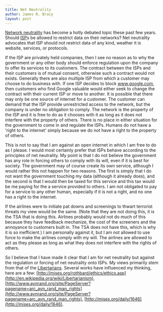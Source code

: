 ```yaml
---
title: Net Neutrality
author: James R. Bracy
layout: post
---
```


[Network neutrality](http://en.wikipedia.org/wiki/Network_neutrality) has
become a hotly debated topic these past few years. Should [ISP](http://en.wikipedia.org/wiki/Internet_service_provider)s
be allowed to restrict data on their networks? Net neutrality advocates that
ISP should not restrict data of any kind, weather it is website, services, or
protocols.

If the ISP are privately held companies, then I see no reason as to why the
government or any other body should enforce regulation upon the company to
offer its services to its customers. The contract between the ISPs and their
customers is of mutual consent, otherwise such a contract would not exists.
Generally there are also multiple ISP from which a customer may choose to
do business with. If one ISP decides to block www.google.com, then customers
who find Google valuable would either seek to change the contract with their
current ISP or move to another. It is possible that there may only be one
source of internet for a customer. The customer can demand that the ISP
provide unrestricted access to the network, but the company is under no
obligation to comply. The network is the property of the ISP and it is free to
do as it chooses with it as long as it does not interfere with the property of
others. There is no place in either situation for the government to come in
and regulate the ISPs. Humans do not have a 'right to the internet' simply
because we do not have a right to the property of others.

This is not to say that I am against an open internet in which I am free to
do as I please. I would most certainly prefer that ISPs behave according to
the principles of net neutrality. My point is that I do not believe the
government has any role in forcing others to comply with its will, even if it
is best for society. The government may of course create its own service,
although I would rather this not happen for two reasons. The first is simply
that I do not want the government touching my data (although it already does), 
and the second is that I would then be taxed for this service and this tax
would be me paying for the a service provided to others. I am not obligated to
pay for a service to any other human, especially if it is not a right, and no
one has a right to the internet.

If the airlines were to initiate pat downs and screenings to thwart terrorist
threats my view would be the same. (Note that they are not doing this, it is the
TSA that is doing this. Airlines probably would not do much of this because they
have feedback mechanize, the cost of the screeners and the annoyance to
customers built in. The TSA does not have this, which is why it is so
inefficient.) I am personally against it, but I am not allowed to use force
to make the airlines comply with my will. The airlines are allowed to act as
they please as long as what they does not interfere with the rights of others.

So I believe that I have made it clear that I am for net neutrality but
against the regulation or forcing of net neutrality onto ISPs. My views
primarily stem from that of the [Libertarians](http://en.wikipedia.org/wiki/Libertarianism).
Several works have influenced my thinking, here are a few: [http://mises.org/rothbard/ethics/ethics.asp](http://en.wikipedia.org/wiki/Libertarianism),
[http://www.aynrand.org/site/PageServer?pagename=arc_ayn_rand_man_rights](http://www.aynrand.org/site/PageServer?pagename=arc_ayn_rand_man_rights),
[http://mises.org/daily/1646](http://mises.org/daily/1646).

